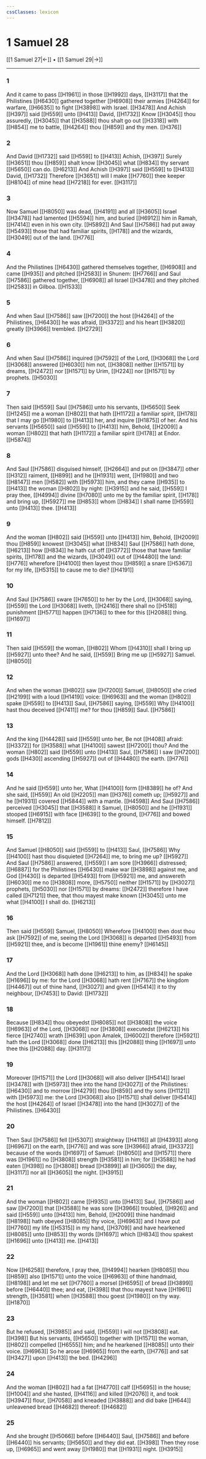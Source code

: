 ```yaml
---
cssClasses: lexicon
---
```

# 1 Samuel 28

[[1 Samuel 27|←]] • [[1 Samuel 29|→]]

---

### 1
And it came to pass [[H1961]] in those [[H1992]] days, [[H3117]] that the Philistines [[H6430]] gathered together [[H6908]] their armies [[H4264]] for warfare, [[H6635]] to fight [[H3898]] with Israel. [[H3478]] And Achish [[H397]] said [[H559]] unto [[H413]] David, [[H1732]] Know [[H3045]] thou assuredly, [[H3045]] that [[H3588]] thou shalt go out [[H3318]] with [[H854]] me to battle, [[H4264]] thou [[H859]] and thy men. [[H376]]

### 2
And David [[H1732]] said [[H559]] to [[H413]] Achish, [[H397]] Surely [[H3651]] thou [[H859]] shalt know [[H3045]] what [[H834]] thy servant [[H5650]] can do. [[H6213]] And Achish [[H397]] said [[H559]] to [[H413]] David, [[H1732]] Therefore [[H3651]] will I make [[H7760]] thee keeper [[H8104]] of mine head [[H7218]] for ever. [[H3117]]

### 3
Now Samuel [[H8050]] was dead, [[H4191]] and all [[H3605]] Israel [[H3478]] had lamented [[H5594]] him, and buried [[H6912]] him in Ramah, [[H7414]] even in his own city. [[H5892]] And Saul [[H7586]] had put away [[H5493]] those that had familiar spirits, [[H178]] and the wizards, [[H3049]] out of the land. [[H776]]

### 4
And the Philistines [[H6430]] gathered themselves together, [[H6908]] and came [[H935]] and pitched [[H2583]] in Shunem: [[H7766]] and Saul [[H7586]] gathered together, [[H6908]] all Israel [[H3478]] and they pitched [[H2583]] in Gilboa. [[H1533]]

### 5
And when Saul [[H7586]] saw [[H7200]] the host [[H4264]] of the Philistines, [[H6430]] he was afraid, [[H3372]] and his heart [[H3820]] greatly [[H3966]] trembled. [[H2729]]

### 6
And when Saul [[H7586]] inquired [[H7592]] of the Lord, [[H3068]] the Lord [[H3068]] answered [[H6030]] him not, [[H3808]] neither [[H1571]] by dreams, [[H2472]] nor [[H1571]] by Urim, [[H224]] nor [[H1571]] by prophets. [[H5030]]

### 7
Then said [[H559]] Saul [[H7586]] unto his servants, [[H5650]] Seek [[H1245]] me a woman [[H802]] that hath [[H1172]] a familiar spirit, [[H178]] that I may go [[H1980]] to [[H413]] her, and inquire [[H1875]] of her. And his servants [[H5650]] said [[H559]] to [[H413]] him, Behold, [[H2009]] a woman [[H802]] that hath [[H1172]] a familiar spirit [[H178]] at Endor. [[H5874]]

### 8
And Saul [[H7586]] disguised himself, [[H2664]] and put on [[H3847]] other [[H312]] raiment, [[H899]] and he [[H1931]] went, [[H1980]] and two [[H8147]] men [[H582]] with [[H5973]] him, and they came [[H935]] to [[H413]] the woman [[H802]] by night: [[H3915]] and he said, [[H559]] I pray thee, [[H4994]] divine [[H7080]] unto me by the familiar spirit, [[H178]] and bring up, [[H5927]]  me [[H853]] whom [[H834]] I shall name [[H559]] unto [[H413]] thee. [[H413]]

### 9
And the woman [[H802]] said [[H559]] unto [[H413]] him, Behold, [[H2009]] thou [[H859]] knowest [[H3045]] what [[H834]] Saul [[H7586]] hath done, [[H6213]] how [[H834]] he hath cut off [[H3772]] those that have familiar spirits, [[H178]] and the wizards, [[H3049]] out of [[H4480]] the land: [[H776]] wherefore [[H4100]] then layest thou [[H859]] a snare [[H5367]] for my life, [[H5315]] to cause me to die? [[H4191]]

### 10
And Saul [[H7586]] sware [[H7650]] to her by the Lord, [[H3068]] saying, [[H559]] the Lord [[H3068]] liveth, [[H2416]] there shall no [[H518]] punishment [[H5771]] happen [[H7136]] to thee for this [[H2088]] thing. [[H1697]]

### 11
Then said [[H559]] the woman, [[H802]] Whom [[H4310]] shall I bring up [[H5927]] unto thee? And he said, [[H559]] Bring me up [[H5927]] Samuel. [[H8050]]

### 12
And when the woman [[H802]] saw [[H7200]] Samuel, [[H8050]] she cried [[H2199]] with a loud [[H1419]] voice: [[H6963]] and the woman [[H802]] spake [[H559]] to [[H413]] Saul, [[H7586]] saying, [[H559]] Why [[H4100]] hast thou deceived [[H7411]] me? for thou [[H859]] Saul. [[H7586]]

### 13
And the king [[H4428]] said [[H559]] unto her, Be not [[H408]] afraid: [[H3372]] for [[H3588]] what [[H4100]] sawest [[H7200]] thou? And the woman [[H802]] said [[H559]] unto [[H413]] Saul, [[H7586]] I saw [[H7200]] gods [[H430]] ascending [[H5927]] out of [[H4480]] the earth. [[H776]]

### 14
And he said [[H559]] unto her, What [[H4100]] form [[H8389]] he of? And she said, [[H559]] An old [[H2205]] man [[H376]] cometh up; [[H5927]] and he [[H1931]] covered [[H5844]] with a mantle. [[H4598]] And Saul [[H7586]] perceived [[H3045]] that [[H3588]] it Samuel, [[H8050]] and he [[H1931]] stooped [[H6915]] with face [[H639]] to the ground, [[H776]] and bowed himself. [[H7812]]

### 15
And Samuel [[H8050]] said [[H559]] to [[H413]] Saul, [[H7586]] Why [[H4100]] hast thou disquieted [[H7264]] me, to bring me up? [[H5927]] And Saul [[H7586]] answered, [[H559]] I am sore [[H3966]] distressed; [[H6887]] for the Philistines [[H6430]] make war [[H3898]] against me, and God [[H430]] is departed [[H5493]] from [[H5921]] me, and answereth [[H6030]] me no [[H3808]] more, [[H5750]] neither [[H1571]] by [[H3027]] prophets, [[H5030]] nor [[H1571]] by dreams: [[H2472]] therefore I have called [[H7121]] thee, that thou mayest make known [[H3045]] unto me what [[H4100]] I shall do. [[H6213]]

### 16
Then said [[H559]] Samuel, [[H8050]] Wherefore [[H4100]] then dost thou ask [[H7592]] of me, seeing the Lord [[H3068]] is departed [[H5493]] from [[H5921]] thee, and is become [[H1961]] thine enemy? [[H6145]]

### 17
And the Lord [[H3068]] hath done [[H6213]] to him, as [[H834]] he spake [[H1696]] by me: for the Lord [[H3068]] hath rent [[H7167]] the kingdom [[H4467]] out of thine hand, [[H3027]] and given [[H5414]] it to thy neighbour, [[H7453]] to David: [[H1732]]

### 18
Because [[H834]] thou obeyedst [[H8085]] not [[H3808]] the voice [[H6963]] of the Lord, [[H3068]] nor [[H3808]] executedst [[H6213]] his fierce [[H2740]] wrath [[H639]] upon Amalek, [[H6002]] therefore [[H5921]] hath the Lord [[H3068]] done [[H6213]] this [[H2088]] thing [[H1697]] unto thee this [[H2088]] day. [[H3117]]

### 19
Moreover [[H1571]] the Lord [[H3068]] will also deliver [[H5414]] Israel [[H3478]] with [[H5973]] thee into the hand [[H3027]] of the Philistines: [[H6430]] and to morrow [[H4279]] thou [[H859]] and thy sons [[H1121]] with [[H5973]] me: the Lord [[H3068]] also [[H1571]] shall deliver [[H5414]] the host [[H4264]] of Israel [[H3478]] into the hand [[H3027]] of the Philistines. [[H6430]]

### 20
Then Saul [[H7586]] fell [[H5307]] straightway [[H4116]] all [[H4393]] along [[H6967]] on the earth, [[H776]] and was sore [[H3966]] afraid, [[H3372]] because of the words [[H1697]] of Samuel: [[H8050]] and [[H1571]] there was [[H1961]] no [[H3808]] strength [[H3581]] in him; for [[H3588]] he had eaten [[H398]] no [[H3808]] bread [[H3899]] all [[H3605]] the day, [[H3117]] nor all [[H3605]] the night. [[H3915]]

### 21
And the woman [[H802]] came [[H935]] unto [[H413]] Saul, [[H7586]] and saw [[H7200]] that [[H3588]] he was sore [[H3966]] troubled, [[H926]] and said [[H559]] unto [[H413]] him, Behold, [[H2009]] thine handmaid [[H8198]] hath obeyed [[H8085]] thy voice, [[H6963]] and I have put [[H7760]] my life [[H5315]] in my hand, [[H3709]] and have hearkened [[H8085]]  unto [[H853]] thy words [[H1697]] which [[H834]] thou spakest [[H1696]] unto [[H413]] me. [[H413]]

### 22
Now [[H6258]] therefore, I pray thee, [[H4994]] hearken [[H8085]] thou [[H859]] also [[H1571]] unto the voice [[H6963]] of thine handmaid, [[H8198]] and let me set [[H7760]] a morsel [[H6595]] of bread [[H3899]] before [[H6440]] thee; and eat, [[H398]] that thou mayest have [[H1961]] strength, [[H3581]] when [[H3588]] thou goest [[H1980]] on thy way. [[H1870]]

### 23
But he refused, [[H3985]] and said, [[H559]] I will not [[H3808]] eat. [[H398]] But his servants, [[H5650]] together with [[H1571]] the woman, [[H802]] compelled [[H6555]] him; and he hearkened [[H8085]] unto their voice. [[H6963]] So he arose [[H6965]] from the earth, [[H776]] and sat [[H3427]] upon [[H413]] the bed. [[H4296]]

### 24
And the woman [[H802]] had a fat [[H4770]] calf [[H5695]] in the house; [[H1004]] and she hasted, [[H4116]] and killed [[H2076]] it, and took [[H3947]] flour, [[H7058]] and kneaded [[H3888]] and did bake [[H644]] unleavened bread [[H4682]] thereof: [[H4682]]

### 25
And she brought [[H5066]] before [[H6440]] Saul, [[H7586]] and before [[H6440]] his servants; [[H5650]] and they did eat. [[H398]] Then they rose up, [[H6965]] and went away [[H1980]] that [[H1931]] night. [[H3915]]
